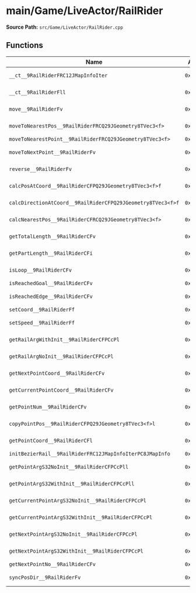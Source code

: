 # main/Game/LiveActor/RailRider

**Source Path:** `src/Game/LiveActor/RailRider.cpp`

## Functions

| Name | Address | Match % |
|------|---------|---------|
| `__ct__9RailRiderFRC12JMapInfoIter` | `0x8016AA38` | :white_check_mark: (100.0%) |
| `__ct__9RailRiderFll` | `0x8016AAE4` | :white_check_mark: (100.0%) |
| `move__9RailRiderFv` | `0x8016AB94` | :white_check_mark: (100.0%) |
| `moveToNearestPos__9RailRiderFRCQ29JGeometry8TVec3<f>` | `0x8016AC08` | :white_check_mark: (100.0%) |
| `moveToNearestPoint__9RailRiderFRCQ29JGeometry8TVec3<f>` | `0x8016AC44` | :x: (0.0%) |
| `moveToNextPoint__9RailRiderFv` | `0x8016AD04` | :white_check_mark: (100.0%) |
| `reverse__9RailRiderFv` | `0x8016AD48` | :white_check_mark: (100.0%) |
| `calcPosAtCoord__9RailRiderCFPQ29JGeometry8TVec3<f>f` | `0x8016AD6C` | :white_check_mark: (100.0%) |
| `calcDirectionAtCoord__9RailRiderCFPQ29JGeometry8TVec3<f>f` | `0x8016AD74` | :white_check_mark: (100.0%) |
| `calcNearestPos__9RailRiderCFRCQ29JGeometry8TVec3<f>` | `0x8016AD7C` | :white_check_mark: (100.0%) |
| `getTotalLength__9RailRiderCFv` | `0x8016AD84` | :white_check_mark: (100.0%) |
| `getPartLength__9RailRiderCFi` | `0x8016AD8C` | :white_check_mark: (100.0%) |
| `isLoop__9RailRiderCFv` | `0x8016AD94` | :white_check_mark: (100.0%) |
| `isReachedGoal__9RailRiderCFv` | `0x8016ADA0` | :x: (0.0%) |
| `isReachedEdge__9RailRiderCFv` | `0x8016AE60` | :white_check_mark: (100.0%) |
| `setCoord__9RailRiderFf` | `0x8016AEE8` | :x: (0.0%) |
| `setSpeed__9RailRiderFf` | `0x8016AF30` | :white_check_mark: (100.0%) |
| `getRailArgWithInit__9RailRiderCFPCcPl` | `0x8016AF38` | :white_check_mark: (100.0%) |
| `getRailArgNoInit__9RailRiderCFPCcPl` | `0x8016AF8C` | :white_check_mark: (100.0%) |
| `getNextPointCoord__9RailRiderCFv` | `0x8016AFF0` | :white_check_mark: (100.0%) |
| `getCurrentPointCoord__9RailRiderCFv` | `0x8016B028` | :white_check_mark: (100.0%) |
| `getPointNum__9RailRiderCFv` | `0x8016B038` | :white_check_mark: (100.0%) |
| `copyPointPos__9RailRiderCFPQ29JGeometry8TVec3<f>l` | `0x8016B044` | :white_check_mark: (100.0%) |
| `getPointCoord__9RailRiderCFl` | `0x8016B094` | :white_check_mark: (100.0%) |
| `initBezierRail__9RailRiderFRC12JMapInfoIterPC8JMapInfo` | `0x8016B09C` | :x: (0.0%) |
| `getPointArgS32NoInit__9RailRiderCFPCcPll` | `0x8016B130` | :white_check_mark: (100.0%) |
| `getPointArgS32WithInit__9RailRiderCFPCcPll` | `0x8016B1B4` | :white_check_mark: (100.0%) |
| `getCurrentPointArgS32NoInit__9RailRiderCFPCcPl` | `0x8016B21C` | :white_check_mark: (100.0%) |
| `getCurrentPointArgS32WithInit__9RailRiderCFPCcPl` | `0x8016B2A4` | :white_check_mark: (100.0%) |
| `getNextPointArgS32NoInit__9RailRiderCFPCcPl` | `0x8016B310` | :white_check_mark: (100.0%) |
| `getNextPointArgS32WithInit__9RailRiderCFPCcPl` | `0x8016B39C` | :white_check_mark: (100.0%) |
| `getNextPointNo__9RailRiderCFv` | `0x8016B40C` | :x: (0.0%) |
| `syncPosDir__9RailRiderFv` | `0x8016B480` | :x: (97.3%) |